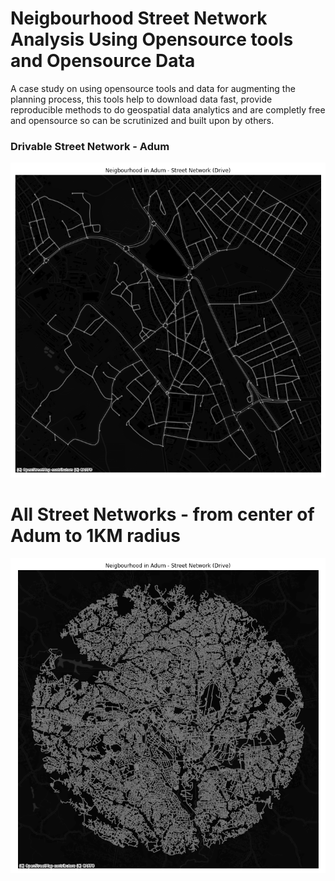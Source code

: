 # Neigbourhood Street Network Analysis Using Opensource tools and Opensource Data
A case study on using opensource tools and data for augmenting the planning process,
this tools help to download data fast, provide reproducible methods to do geospatial
data analytics and are completly free and opensource so can be scrutinized and built
upon by others.

### Drivable Street Network - Adum
![alt text](https://github.com/Joe-Degs/AutoGIS/raw/master/test-thesis/adum_neighbourhood_street_drive.png)

# All Street Networks - from center of Adum to 1KM radius
![alt text](https://github.com/Joe-Degs/AutoGIS/raw/master/test-thesis/yikes_plot.png)